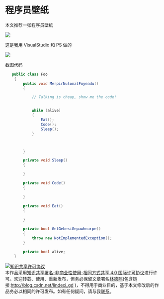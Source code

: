 # 程序员壁纸

本文推荐一张程序员壁纸

<!--more-->
<!-- CreateTime:2019/9/2 12:57:38 -->

<!-- csdn -->

![](http://image.acmx.xyz/MersereHeahiSuta.png)

这是我用 VisualStudio 和 PS 做的

![](http://image.acmx.xyz/lindexi%2F20187496559467.jpg)

截图代码

```csharp
   public class Foo
    {
        public void MerpirNulonalFoyeadu()
        {

            // Talking is cheap, show me the code!


            while (alive)
            {
                Eat();
                Code();
                Sleep();
            }



        }

        private void Sleep()
        {

        }

        private void Code()
        {
            
        }

        private void Eat()
        {
            
        }

        private bool GetGebesiGepawhearpe()
        {
            throw new NotImplementedException();
        }

        private bool alive;
    }
```

<a rel="license" href="http://creativecommons.org/licenses/by-nc-sa/4.0/"><img alt="知识共享许可协议" style="border-width:0" src="https://licensebuttons.net/l/by-nc-sa/4.0/88x31.png" /></a><br />本作品采用<a rel="license" href="http://creativecommons.org/licenses/by-nc-sa/4.0/">知识共享署名-非商业性使用-相同方式共享 4.0 国际许可协议</a>进行许可。欢迎转载、使用、重新发布，但务必保留文章署名[林德熙](http://blog.csdn.net/lindexi_gd)(包含链接:http://blog.csdn.net/lindexi_gd )，不得用于商业目的，基于本文修改后的作品务必以相同的许可发布。如有任何疑问，请与我[联系](mailto:lindexi_gd@163.com)。
